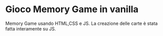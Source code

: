 <h1>Gioco Memory Game in vanilla</h1>
<span>
  Memory Game usando HTML,CSS e JS. 
  La creazione delle carte è stata fatta interamente su JS.
</span>
